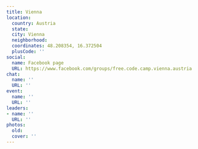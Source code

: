 ```yaml
---
title: Vienna
location:
  country: Austria
  state: 
  city: Vienna
  neighborhood: 
  coordinates: 48.208354, 16.372504
  plusCode: ''
social:
  name: Facebook page
  URL: https://www.facebook.com/groups/free.code.camp.vienna.austria
chat:
  name: ''
  URL: ''
event:
  name: ''
  URL: ''
leaders:
- name: ''
  URL: ''
photos:
  old: 
  cover: ''
---
```

